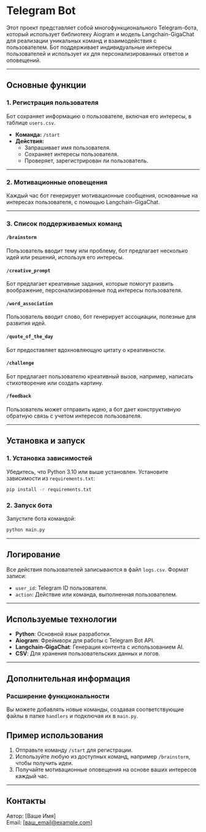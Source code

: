 # Telegram Bot

Этот проект представляет собой многофункционального Telegram-бота, который использует библиотеку Aiogram и модель Langchain-GigaChat для реализации уникальных команд и взаимодействия с пользователем. Бот поддерживает индивидуальные интересы пользователей и использует их для персонализированных ответов и оповещений.

---

## Основные функции

### 1. **Регистрация пользователя**
Бот сохраняет информацию о пользователе, включая его интересы, в таблице `users.csv`.

- **Команда:** `/start`
- **Действия:**
  - Запрашивает имя пользователя.
  - Сохраняет интересы пользователя.
  - Проверяет, зарегистрирован ли пользователь.

---

### 2. **Мотивационные оповещения**
Каждый час бот генерирует мотивационные сообщения, основанные на интересах пользователя, с помощью Langchain-GigaChat.

---

### 3. **Список поддерживаемых команд**

#### `/brainstorm`
Пользователь вводит тему или проблему, бот предлагает несколько идей или решений, используя его интересы.

#### `/creative_prompt`
Бот предлагает креативные задания, которые помогут развить воображение, персонализированные под интересы пользователя.

#### `/word_association`
Пользователь вводит слово, бот генерирует ассоциации, полезные для развития идей.

#### `/quote_of_the_day`
Бот предоставляет вдохновляющую цитату о креативности.

#### `/challenge`
Бот предлагает пользователю креативный вызов, например, написать стихотворение или создать картину.

#### `/feedback`
Пользователь может отправить идею, а бот дает конструктивную обратную связь с учетом интересов пользователя.

---



## Установка и запуск

### 1. Установка зависимостей

Убедитесь, что Python 3.10 или выше установлен. Установите зависимости из `requirements.txt`:

```bash
pip install -r requirements.txt
```


### 2. Запуск бота

Запустите бота командой:

```bash
python main.py
```

---

## Логирование
Все действия пользователей записываются в файл `logs.csv`. Формат записи:

- `user_id`: Telegram ID пользователя.
- `action`: Действие или команда, выполненная пользователем.

---

## Используемые технологии

- **Python**: Основной язык разработки.
- **Aiogram**: Фреймворк для работы с Telegram Bot API.
- **Langchain-GigaChat**: Генерация контента с использованием AI.
- **CSV**: Для хранения пользовательских данных и логов.

---

## Дополнительная информация

### Расширение функциональности
Вы можете добавлять новые команды, создавая соответствующие файлы в папке `handlers` и подключая их в `main.py`.



## Пример использования

1. Отправьте команду `/start` для регистрации.
2. Используйте любую из доступных команд, например `/brainstorm`, чтобы получить идеи.
3. Получайте мотивационные оповещения на основе ваших интересов каждый час.

---

## Контакты

Автор: [Ваше Имя]  
Email: [ваш_email@example.com]

